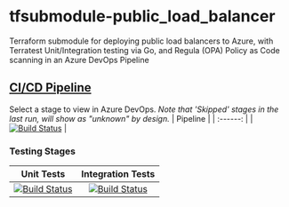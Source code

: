 # tfsubmodule-public_load_balancer
Terraform submodule for deploying public load balancers to Azure, with Terratest Unit/Integration testing via Go, and Regula (OPA) Policy as Code scanning in an Azure DevOps Pipeline
## [CI/CD Pipeline](https://dev.azure.com/wesleytrust/Terraform/_build?definitionId=75)
Select a stage to view in Azure DevOps. *Note that 'Skipped' stages in the last run, will show as "unknown" by design.*
| Pipeline |
| :------: |
|     [![Build Status](https://dev.azure.com/wesleytrust/Terraform/_apis/build/status/Modules/Resources/tfsubmodule-public_load_balancer?repoName=wesley-trust%2Ftfsubmodule-public_load_balancer&branchName=main)](https://dev.azure.com/wesleytrust/Terraform/_build/latest?definitionId=79&repoName=wesley-trust%2Ftfsubmodule-public_load_balancer&branchName=main)     |
### Testing Stages
| Unit Tests | Integration Tests |
| :--------: | :---------------: |
|    [![Build Status](https://dev.azure.com/wesleytrust/Terraform/_apis/build/status/Modules/Resources/tfsubmodule-virtual_machine?repoName=wesley-trust%2Ftfsubmodule-virtual_machine&branchName=main&stageName=Unit)](https://dev.azure.com/wesleytrust/Terraform/_build/latest?definitionId=75&repoName=wesley-trust%2Ftfsubmodule-virtual_machine&branchName=main)        |          [![Build Status](https://dev.azure.com/wesleytrust/Terraform/_apis/build/status/Modules/Resources/tfsubmodule-virtual_machine?repoName=wesley-trust%2Ftfsubmodule-virtual_machine&branchName=main&stageName=Integration)](https://dev.azure.com/wesleytrust/Terraform/_build/latest?definitionId=75&repoName=wesley-trust%2Ftfsubmodule-virtual_machine&branchName=main)         |